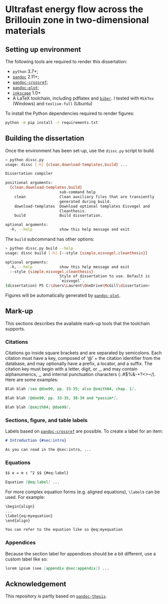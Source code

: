 # Ultrafast energy flow across the Brillouin zone in two-dimensional materials

## Setting up environment

The following tools are required to render this dissertation:

* `python` 3.7+;
* [`pandoc`](https://pandoc.org) 2.11+;
* [`pandoc-crossref`](https://github.com/lierdakil/pandoc-crossref);
* [`pandoc-plot`](https://github.com/LaurentRDC/pandoc-plot);
* [`inkscape`](https://inkscape.org/) 1.0+
* A LaTeX toolchain, including pdflatex and [`biber`](https://sourceforge.net/projects/biblatex-biber/). I tested with `MikTex` (Windows) and `texlive-full` (Ubuntu)

To install the Python dependencies required to render figures:

```bash
python -m pip install -r requirements.txt
```

## Building the dissertation

Once the environment has been set-up, use the `dissc.py` script to build.

```bash
> python dissc.py
usage: dissc [-h] {clean,download-templates,build} ...

Dissertation compiler

positional arguments:
  {clean,download-templates,build}
                        sub-command help
    clean               Clean auxiliary files that are transiently      
                        generated during build.
    download-templates  Download optional templates Eisvogel and        
                        Cleanthesis.
    build               Build dissertation.

optional arguments:
  -h, --help            show this help message and exit
```

The `build` subcommand has other options:

```bash
> python dissc.py build --help
usage: dissc build [-h] [--style {simple,eisvogel,cleanthesis}]

optional arguments:
  -h, --help            show this help message and exit
  --style {simple,eisvogel,cleanthesis}
                        Style of dissertation to use. Default is        
                        `eisvogel`.
(dissertation) PS C:\Users\Laurent\OneDrive\McGill\dissertation> 
```

Figures will be automatically generated by [`pandoc-plot`](https://github.com/LaurentRDC/pandoc-plot).

## Mark-up

This sections describes the available mark-up tools that the toolchain supports.

### Citations

Citations go inside square brackets and are separated by semicolons. Each citation must have a key, composed of ‘@’ + the citation identifier from the database, and may optionally have a prefix, a locator, and a suffix. The citation key must begin with a letter, digit, or _, and may contain alphanumerics, _, and internal punctuation characters (:.#$%&-+?<>~/). Here are some examples:

```markdown
Blah blah [see @doe99, pp. 33-35; also @smith04, chap. 1].

Blah blah [@doe99, pp. 33-35, 38-39 and *passim*].

Blah blah [@smith04; @doe99].
```

### Sections, figure, and table labels

Labels based on [`pandoc-crossref`](https://github.com/lierdakil/pandoc-crossref) are possible. To create a label for an item:

```markdown
# Introduction {#sec:intro}

As you can read in the @sec:intro, ...

```

### Equations

```markdown
$$ e = m c ^2 $$ {#eq:label}

Equation [@eq:label] ...
```

For more complex equation forms (e.g. aligned equations), `\label`s can be used. For example:

````markdown
\begin{align}
...
\label{eq:myequation}
\end{align}

You can refer to the equation like so @eq:myequation
````

### Appendices

Because the section label for appendices should be a bit different, use a custom label like so:

```markdown
lorem ipsum (see [appendix @sec:appendix]) ...
```

## Acknowledgement

This repository is partly based on [`pandoc-thesis`](https://github.com/cagix/pandoc-thesis).
